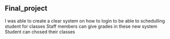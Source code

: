 ## Final_project
 I was able to create a clear system on how to login to be able to schedulling student for classes
 Staff members can give grades in these new system
 Student can chosed their classes
